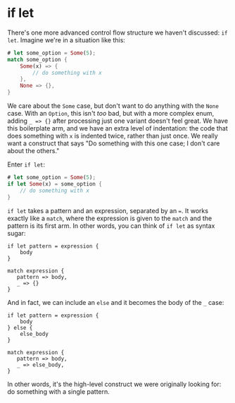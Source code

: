 # if let

There's one more advanced control flow structure we haven't discussed: `if
let`. Imagine we're in a situation like this:

```rust
# let some_option = Some(5);
match some_option {
    Some(x) => {
        // do something with x
    },
    None => {},
}
```

We care about the `Some` case, but don't want to do anything with the `None`
case. With an `Option`, this isn't _too_ bad, but with a more complex enum,
adding `_ => {}` after processing just one variant doesn't feel great. We have
this boilerplate arm, and we have an extra level of indentation: the code that
does something with `x` is indented twice, rather than just once. We really want
a construct that says "Do something with this one case; I don't care about the
others."

Enter `if let`:

```rust
# let some_option = Some(5);
if let Some(x) = some_option {
    // do something with x
}
```

`if let` takes a pattern and an expression, separated by an `=`. It works
exactly like a `match`, where the expression is given to the `match` and the
pattern is its first arm. In other words, you can think of `if let` as syntax
sugar:

```rust,ignore
if let pattern = expression {
    body
}

match expression {
   pattern => body,
   _ => {}
}
```

And in fact, we can include an `else` and it becomes the body of the `_`
case:

```rust,ignore
if let pattern = expression {
    body
} else {
    else_body
}

match expression {
   pattern => body,
   _ => else_body,
}
```

In other words, it's the high-level construct we were originally looking for:
do something with a single pattern.
